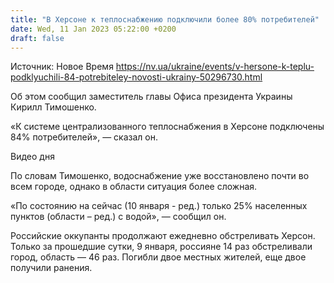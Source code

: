 ```yaml
---
title: "В Херсоне к теплоснабжению подключили более 80% потребителей"
date: Wed, 11 Jan 2023 05:22:00 +0200
draft: false
---
```

Источник: Новое Время https://nv.ua/ukraine/events/v-hersone-k-teplu-podklyuchili-84-potrebiteley-novosti-ukrainy-50296730.html


Об этом сообщил заместитель главы Офиса президента Украины Кирилл Тимошенко.

«К системе централизованного теплоснабжения в Херсоне подключены 84% потребителей», — сказал он.

 Видео дня   

По словам Тимошенко, водоснабжение уже восстановлено почти во всем городе, однако в области ситуация более сложная.

«По состоянию на сейчас (10 января - ред.) только 25% населенных пунктов (области – ред.) с водой», — сообщил он.

Российские оккупанты продолжают ежедневно обстреливать Херсон. Только за прошедшие сутки, 9 января, россияне 14 раз обстреливали город, область — 46 раз. Погибли двое местных жителей, еще двое получили ранения.
